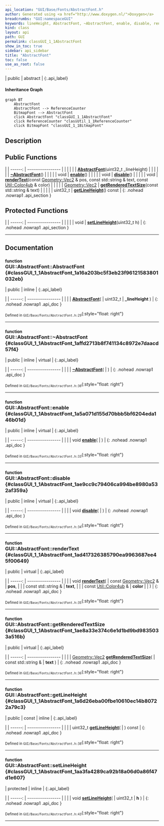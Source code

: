 ```yaml
---
api_location: "GUI/Base/Fonts/AbstractFont.h"
author: Generated using <a href="http://www.doxygen.nl/">Doxygen</a>
breadcrumbs: "GUI:namespaceGUI"
keywords: lineHeight, AbstractFont, ~AbstractFont, enable, disable, renderText, getRenderedTextSize, getLineHeight, setLineHeight
kind: class
layout: api
path: GUI
permalink: classGUI_1_1AbstractFont
show_in_toc: true
sidebar: api_sidebar
title: "AbstractFont"
toc: false
use_as_root: false
---
```


| public | abstract |
{:.api_label}

#### Inheritance Graph

```mermaid
graph BT
	AbstractFont
	AbstractFont --> ReferenceCounter
	BitmapFont --> AbstractFont
	click AbstractFont "classGUI_1_1AbstractFont"
	click ReferenceCounter "classUtil_1_1ReferenceCounter"
	click BitmapFont "classGUI_1_1BitmapFont"
```

## Description





## Public Functions

|
| ------: | ----------------- |
|  | |
|  | **[AbstractFont](#classGUI_1_1AbstractFont_1a16a203bc5f3eb23f96121583801032eb)**(uint32_t _lineHeight) |
|  | |
|  | **[~AbstractFont](#classGUI_1_1AbstractFont_1affd2713b8f741134c8972e7daacd57f4)**() |
|  | |
| void | **[enable](#classGUI_1_1AbstractFont_1a5a071d155d70bbb5bf6204eda146b01d)**() |
|  | |
| void | **[disable](#classGUI_1_1AbstractFont_1ae9cc9c79406ca994be8980a532af359a)**() |
|  | |
| void | **[renderText](#classGUI_1_1AbstractFont_1ad417326385790ea9963687ee45f00649)**(const [Geometry::Vec2](namespaceGeometry#namespaceGeometry_1aa9c56320691770d4bc53916868f15e6d) & pos, const std::string & text, const [Util::Color4ub](classUtil_1_1Color4ub) & color) |
|  | |
| [Geometry::Vec2](namespaceGeometry#namespaceGeometry_1aa9c56320691770d4bc53916868f15e6d) | **[getRenderedTextSize](#classGUI_1_1AbstractFont_1ae8a33e374c6e1d1bd9bd9835033a516b)**(const std::string & text) |
|  | |
| uint32_t | **[getLineHeight](#classGUI_1_1AbstractFont_1a6d26eba00fbe10610ec14b80722a79c3)**() const |
{: .nohead .nowrap1 .api_section }


## Protected Functions

|
| ------: | ----------------- |
|  | |
| void | **[setLineHeight](#classGUI_1_1AbstractFont_1aa3fa4289ca92b18a06d0a86f47d1e607)**(uint32_t h) |
{: .nohead .nowrap1 .api_section }


-------------------------------------------------------------------

## Documentation

### <small>function</small><br/> GUI::AbstractFont::AbstractFont {#classGUI_1_1AbstractFont_1a16a203bc5f3eb23f96121583801032eb}

| public | inline |
{:.api_label}

|
| ------: | ----------------- |
|  |
|  **[AbstractFont](#classGUI_1_1AbstractFont_1a16a203bc5f3eb23f96121583801032eb)**( | uint32_t | **_lineHeight** ) |
{: .nohead .nowrap1 .api_doc }





<sub>Defined in `GUI/Base/Fonts/AbstractFont.h:29`</sub>{:style="float: right"}

-------------------------------------------------------------------

### <small>function</small><br/> GUI::AbstractFont::~AbstractFont {#classGUI_1_1AbstractFont_1affd2713b8f741134c8972e7daacd57f4}

| public | inline | virtual |
{:.api_label}

|
| ------: | ----------------- |
|  |
|  **[~AbstractFont](#classGUI_1_1AbstractFont_1affd2713b8f741134c8972e7daacd57f4)**( |  ) |
{: .nohead .nowrap1 .api_doc }





<sub>Defined in `GUI/Base/Fonts/AbstractFont.h:30`</sub>{:style="float: right"}

-------------------------------------------------------------------

### <small>function</small><br/> GUI::AbstractFont::enable {#classGUI_1_1AbstractFont_1a5a071d155d70bbb5bf6204eda146b01d}

| public | inline | virtual |
{:.api_label}

|
| ------: | ----------------- |
|  |
| void **[enable](#classGUI_1_1AbstractFont_1a5a071d155d70bbb5bf6204eda146b01d)**( |  ) |
{: .nohead .nowrap1 .api_doc }





<sub>Defined in `GUI/Base/Fonts/AbstractFont.h:33`</sub>{:style="float: right"}

-------------------------------------------------------------------

### <small>function</small><br/> GUI::AbstractFont::disable {#classGUI_1_1AbstractFont_1ae9cc9c79406ca994be8980a532af359a}

| public | inline | virtual |
{:.api_label}

|
| ------: | ----------------- |
|  |
| void **[disable](#classGUI_1_1AbstractFont_1ae9cc9c79406ca994be8980a532af359a)**( |  ) |
{: .nohead .nowrap1 .api_doc }





<sub>Defined in `GUI/Base/Fonts/AbstractFont.h:34`</sub>{:style="float: right"}

-------------------------------------------------------------------

### <small>function</small><br/> GUI::AbstractFont::renderText {#classGUI_1_1AbstractFont_1ad417326385790ea9963687ee45f00649}

| public | virtual |
{:.api_label}

|
| ------: | ----------------- |
|  |
| void **[renderText](#classGUI_1_1AbstractFont_1ad417326385790ea9963687ee45f00649)**( | const [Geometry::Vec2](namespaceGeometry#namespaceGeometry_1aa9c56320691770d4bc53916868f15e6d) & | **pos**, |
| | const std::string & | **text**, |
| | const [Util::Color4ub](classUtil_1_1Color4ub) & | **color** |
|   ) |
{: .nohead .nowrap1 .api_doc }





<sub>Defined in `GUI/Base/Fonts/AbstractFont.h:35`</sub>{:style="float: right"}

-------------------------------------------------------------------

### <small>function</small><br/> GUI::AbstractFont::getRenderedTextSize {#classGUI_1_1AbstractFont_1ae8a33e374c6e1d1bd9bd9835033a516b}

| public | virtual |
{:.api_label}

|
| ------: | ----------------- |
|  |
| [Geometry::Vec2](namespaceGeometry#namespaceGeometry_1aa9c56320691770d4bc53916868f15e6d) **[getRenderedTextSize](#classGUI_1_1AbstractFont_1ae8a33e374c6e1d1bd9bd9835033a516b)**( | const std::string & | **text** ) |
{: .nohead .nowrap1 .api_doc }





<sub>Defined in `GUI/Base/Fonts/AbstractFont.h:36`</sub>{:style="float: right"}

-------------------------------------------------------------------

### <small>function</small><br/> GUI::AbstractFont::getLineHeight {#classGUI_1_1AbstractFont_1a6d26eba00fbe10610ec14b80722a79c3}

| public | const | inline |
{:.api_label}

|
| ------: | ----------------- |
|  |
| uint32_t **[getLineHeight](#classGUI_1_1AbstractFont_1a6d26eba00fbe10610ec14b80722a79c3)**( |  ) const |
{: .nohead .nowrap1 .api_doc }





<sub>Defined in `GUI/Base/Fonts/AbstractFont.h:38`</sub>{:style="float: right"}

-------------------------------------------------------------------

### <small>function</small><br/> GUI::AbstractFont::setLineHeight {#classGUI_1_1AbstractFont_1aa3fa4289ca92b18a06d0a86f47d1e607}

| protected | inline |
{:.api_label}

|
| ------: | ----------------- |
|  |
| void **[setLineHeight](#classGUI_1_1AbstractFont_1aa3fa4289ca92b18a06d0a86f47d1e607)**( | uint32_t | **h** ) |
{: .nohead .nowrap1 .api_doc }





<sub>Defined in `GUI/Base/Fonts/AbstractFont.h:43`</sub>{:style="float: right"}

-------------------------------------------------------------------

